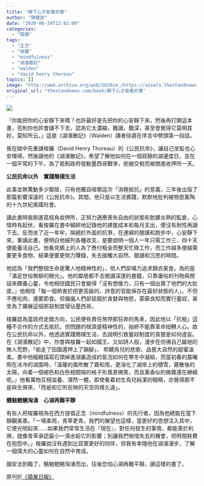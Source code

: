 ```yaml
---
title: "靜下心才能看的書"
author: "陳健民"
date: "2020-06-24T12:02:00"
categories:
  - "閱讀"
tags:
  - "正念"
  - "梭羅"
  - "mindfulness"
  - "湖濱散記"
  - "walden"
  - "david henry thoreau"
topics: []
image: "http://web.archive.org/web/2020im_/https://assets.thestandnews.com/media/photos/0_SLm7d.png"
original_url: "thestandnews.com/book/靜下心才能看的書"
---
```

![](http://web.archive.org/web/2020im_/https://assets.thestandnews.com/media/photos/0_SLm7d.png)

「你能把你的心安靜下來嗎？也許最好是先把你的心安靜下來，然後再打開這本書，否則你也許會讀不下去，認為它太濃縮，難讀，艱深，甚至會覺得它莫明其妙，莫知所云。」這是《湖濱散記》（Walden）譯者徐遲在序言中劈頭第一段話。

我在獄中先重讀梭羅（David Henry Thoreau）的《公民抗命》，讓自己坐監也心安理得，然後讀他的《湖濱散記》，希望了解他如何在一個寂靜的湖邊度日，並在一個平常的下午，為了抵制政府發動墨西哥戰爭，拒絕交稅而被關進收押所一天。

**公民抗命以外　實踐簡樸生活**

此事並無驚動多少鄰居，只有他獨自咀嚼這次「消極抵抗」的意義，三年後出版了那篇影響深遠的《公民抗命》。其間，他只是以生活實踐，默默地批判被物慾薰陶的十九世紀美國社會。

讀此書時我剛進荔枝角收押所，正努力適應喪失自由的狀態和骯髒炎熱的監倉，心情時有起伏，看梭羅在書中細碎地記錄他的建屋成本和每月支出，便沒有耐性再讀下去。反而坐了近一年牢，隔絕於外面的抗爭，在連綿的閱讀和跑步中，心安靜下來，重讀此書，便明白他細列各種收支，是要說明一個人一年只需工作三、四十天便能養活自己。他看見鎮上的人為了應付租金而整天忙碌工作，而工作越多便越需要更多食物，結果便要更努力賺錢，失去接觸大自然、閱讀和沉思的時間。

他認為「我們整個生命是驚人地精神性的」，但人們卻竭力追求錦衣美食，為的是「滿足世俗無聊的眼光」。他的鄰居都不去閱讀深邃的書籍，只靠庸俗的刊物與閒話來餵養心靈，令他相信國民只會變得「沒有想像力，只有一個出賣了他們的大肚皮。」他相信「每一個熱衷於把更高級的、詩意的官能保存在最好狀態的人」，不但不應吃肉，還要節食。但偏偏人們卻屈服於貪婪與物慾，蒙蔽良知而實行蓄奴，甚至為了擴展這個邪惡制度侵佔墨西哥。

梭羅認為當政府走錯方向，公民便有責任煞停那狂奔的馬車，因此他以「抗稅」這種不合作的方式去抵抗，但問題的根源是精神性的，始終不能靠革命扭轉人心。故在公民抗命以外，他透過實踐簡樸生活，去說明引致蓄奴制度的貪婪是如何虛妄。在《湖濱散記》中，你會與梭羅一起如國王、又如詩人般，漫步在彷彿自己屬地的無人荒野，「偷走了田園還押上了韻腳」、 聆聽鳥兒的悲歌、品嘗大自然的甜蜜溫柔。書中他細緻描寫石頭掉進湖裏造成的氣泡如何在寒冬中凝結，而當初春的晨曦照在冰冷的湖面時，「溫暖的風吹散了霧和雨，更溶化了湖岸上的積雪，霧散後的太陽，向着一個褐色和白色相間隔的格子形風景微笑，而且薰香似的微霧還在繚繞呢。」他看萬物互相滋養、渾然一體，即使看着初生鳥兒純潔的眼睛，亦覺得那不是與生俱來，「而是和它所反映的天空同樣久遠」。

**魑魅魍魎洶湧　心湖再難平靜**

有些人把梭羅視為在西方提倡正念（mindfulness）的先行者，因為他總能在當下靜觀美善。「一場柔雨，青草更青。我們的展望也這樣，當更好的思想注入其中，它便光明起來……如果我們常常生活在『現在』，對任何發生的事情，都能善於利用，就像青草承認最小一滴水給它的影響；別讓我們惋惜失去的機會，把時間耗費在抱怨中。」梭羅說沒有遇到比寂寞更好的同伴，但我有幸隨他在湖濱漫步，了解一個偉大的心靈如何在自然中育成。

國安法到臨了，魑魅魍魎洶湧而出，往後恐怕心湖再難平靜，讀這樣的書了。

原刊於[《蘋果日報》](http://web.archive.org/web/20211229132255/https://hk.lifestyle.appledaily.com/special/20200624/7NHPVPUACE6S3VH7TYLQ3EUWEQ/)